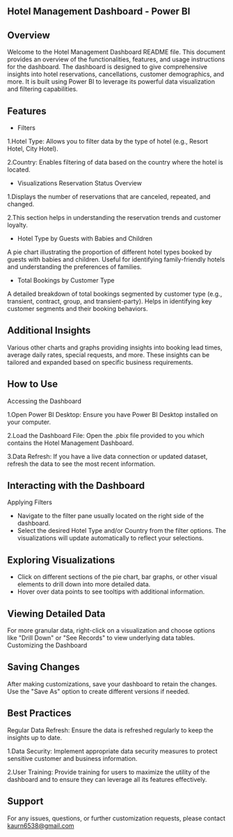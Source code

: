 ## Hotel Management Dashboard - Power BI
## Overview
Welcome to the Hotel Management Dashboard README file. This document provides an overview of the functionalities, features, and usage instructions for the dashboard. The dashboard is designed to give comprehensive insights into hotel reservations, cancellations, customer demographics, and more. It is built using Power BI to leverage its powerful data visualization and filtering capabilities.

## Features
*    Filters
  
1.Hotel Type: Allows you to filter data by the type of hotel (e.g., Resort Hotel, City Hotel).

2.Country: Enables filtering of data based on the country where the hotel is located.

*    Visualizations
Reservation Status Overview

1.Displays the number of reservations that are canceled, repeated, and changed.

2.This section helps in understanding the reservation trends and customer loyalty.

*    Hotel Type by Guests with Babies and Children

A pie chart illustrating the proportion of different hotel types booked by guests with babies and children.
Useful for identifying family-friendly hotels and understanding the preferences of families.

*    Total Bookings by Customer Type

A detailed breakdown of total bookings segmented by customer type (e.g., transient, contract, group, and transient-party).
Helps in identifying key customer segments and their booking behaviors.

## Additional Insights

Various other charts and graphs providing insights into booking lead times, average daily rates, special requests, and more.
These insights can be tailored and expanded based on specific business requirements.

## How to Use
Accessing the Dashboard

1.Open Power BI Desktop: Ensure you have Power BI Desktop installed on your computer.

2.Load the Dashboard File: Open the .pbix file provided to you which contains the Hotel Management Dashboard.

3.Data Refresh: If you have a live data connection or updated dataset, refresh the data to see the most recent information.

## Interacting with the Dashboard
Applying Filters

*    Navigate to the filter pane usually located on the right side of the dashboard.
*    Select the desired Hotel Type and/or Country from the filter options. The visualizations will update automatically to reflect your selections.

## Exploring Visualizations

*    Click on different sections of the pie chart, bar graphs, or other visual elements to drill down into more detailed data.
*    Hover over data points to see tooltips with additional information.

## Viewing Detailed Data

For more granular data, right-click on a visualization and choose options like "Drill Down" or "See Records" to view underlying data tables.
Customizing the Dashboard

## Saving Changes

After making customizations, save your dashboard to retain the changes. Use the "Save As" option to create different versions if needed.

## Best Practices
Regular Data Refresh: Ensure the data is refreshed regularly to keep the insights up to date.

1.Data Security: Implement appropriate data security measures to protect sensitive customer and business information.

2.User Training: Provide training for users to maximize the utility of the dashboard and to ensure they can leverage all its features effectively.

## Support
For any issues, questions, or further customization requests, please contact kaurn6538@gmail.com
